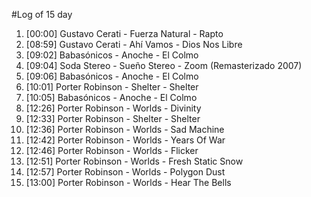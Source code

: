 #Log of 15 day

1. [00:00] Gustavo Cerati - Fuerza Natural - Rapto
1. [08:59] Gustavo Cerati - Ahí Vamos - Dios Nos Libre
1. [09:02] Babasónicos - Anoche - El Colmo
1. [09:04] Soda Stereo - Sueño Stereo - Zoom (Remasterizado 2007)
1. [09:06] Babasónicos - Anoche - El Colmo
1. [10:01] Porter Robinson - Shelter - Shelter
1. [10:05] Babasónicos - Anoche - El Colmo
1. [12:26] Porter Robinson - Worlds - Divinity
1. [12:33] Porter Robinson - Shelter - Shelter
1. [12:36] Porter Robinson - Worlds - Sad Machine
1. [12:42] Porter Robinson - Worlds - Years Of War
1. [12:46] Porter Robinson - Worlds - Flicker
1. [12:51] Porter Robinson - Worlds - Fresh Static Snow
1. [12:57] Porter Robinson - Worlds - Polygon Dust
1. [13:00] Porter Robinson - Worlds - Hear The Bells

